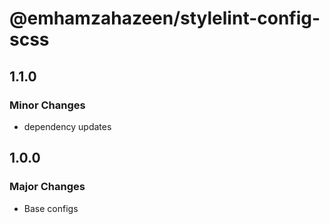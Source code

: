 # @emhamzahazeen/stylelint-config-scss

## 1.1.0

### Minor Changes

- dependency updates

## 1.0.0

### Major Changes

- Base configs
